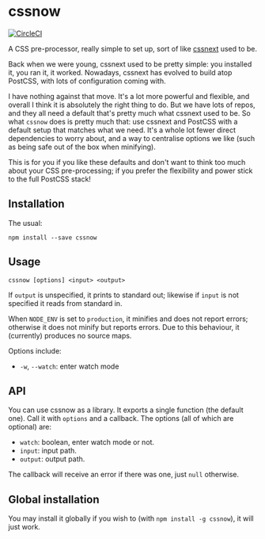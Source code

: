 

# cssnow
[![CircleCI](https://circleci.com/gh/scienceai/cssnow.svg?style=svg)](https://circleci.com/gh/scienceai/cssnow)

A CSS pre-processor, really simple to set up, sort of like [cssnext](http://cssnext.io/) used to be.

Back when we were young, cssnext used to be pretty simple: you installed it, you ran it, it worked.
Nowadays, cssnext has evolved to build atop PostCSS, with lots of configuration coming with.

I have nothing against that move. It's a lot more powerful and flexible, and overall I think it is
absolutely the right thing to do. But we have lots of repos, and they all need a default that's
pretty much what cssnext used to be. So what `cssnow` does is pretty much that: use cssnext and
PostCSS with a default setup that matches what we need. It's a whole lot fewer direct dependencies
to worry about, and a way to centralise options we like (such as being safe out of the box when
minifying).

This is for you if you like these defaults and don't want to think too much about your CSS
pre-processing; if you prefer the flexibility and power stick to the full PostCSS stack!

## Installation

The usual:

    npm install --save cssnow

## Usage

    cssnow [options] <input> <output>

If `output` is unspecified, it prints to standard out; likewise if `input` is not specified it reads
from standard in.

When `NODE_ENV` is set to `production`, it minifies and does not report errors; otherwise it does
not minify but reports errors. Due to this behaviour, it (currently) produces no source maps.

Options include:

* `-w`, `--watch`: enter watch mode

## API

You can use cssnow as a library. It exports a single function (the default one). Call it with
`options` and a callback. The options (all of which are optional) are:

* `watch`: boolean, enter watch mode or not.
* `input`: input path.
* `output`: output path.

The callback will receive an error if there was one, just `null` otherwise.

## Global installation

You may install it globally if you wish to (with `npm install -g cssnow`), it will just work.
